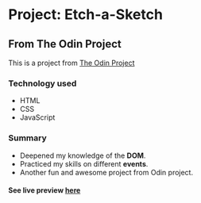 # Project: Etch-a-Sketch

## From The Odin Project

This is a project from [The Odin Project](https://www.theodinproject.com/lessons/foundations-etch-a-sketch)

### Technology used

-   HTML
-   CSS
-   JavaScript

### Summary

-   Deepened my knowledge of the **DOM**.
-   Practiced my skills on different **events**.
-   Another fun and awesome project from Odin project.

#### See live preview [here](https://yisaaaa.github.io/Etch-a-Sketch/)
